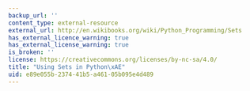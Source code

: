 ```yaml
---
backup_url: ''
content_type: external-resource
external_url: http://en.wikibooks.org/wiki/Python_Programming/Sets
has_external_licence_warning: true
has_external_license_warning: true
is_broken: ''
license: https://creativecommons.org/licenses/by-nc-sa/4.0/
title: "Using Sets in Python\xAE"
uid: e89e055b-2374-41b5-a461-05b095e4d489
---
```

